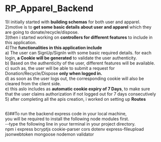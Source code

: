 ﻿# RP_Apparel_Backend

 1)I initially started with **building schemas** for both user and apparel.</br>
 2)motive is to **get some basic details about user and apparel** which they are going to donate/recycle/dispose.</br>
 3)then i started working on **controllers for different features** to include in this application.</br>
 4)The **functionalities in this application include**</br>
   a) The user can SignUp/SignIn with some basic required details. for each login, **a Cookie will be generated** to validate the user authenticity.</br>
   b) Based on the authenticity of the user, different features will be available.</br>
   c) such as, the user will be able to submit a request for Donation/Recycle/Dispose **only when logged in.**</br>
   d) as soon as the user logs out, the corresponding cookie will also be cleared from the client side.</br>
   e) this aslo includes as **automatic cookie expiry of 7 Days**, to make sure that the user claims authorization if not             logged out for 7 days consecutively </br>
5) after completing all the apis creation, i worked on setting up **Routes**</br></br>

6)##To run the backend express code in your local machine,</br>
you will be required to install the following node modules first.</br>
--type the following line in your terminal in your project directory.</br>
npm i express bcryptjs cookie-parser cors dotenv express-fileupload jsonwebtoken mongoose nodemon validator</br>
